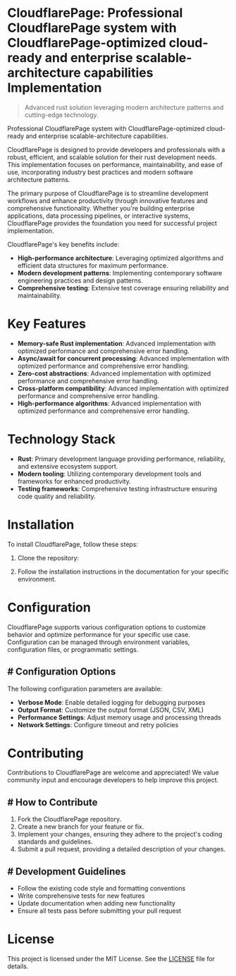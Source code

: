 <!-- fallback_CloudflarePage_20251003231226_98151 -->

# CloudflarePage: Professional CloudflarePage system with CloudflarePage-optimized cloud-ready and enterprise scalable-architecture capabilities Implementation
> Advanced rust solution leveraging modern architecture patterns and cutting-edge technology.

Professional CloudflarePage system with CloudflarePage-optimized cloud-ready and enterprise scalable-architecture capabilities.

CloudflarePage is designed to provide developers and professionals with a robust, efficient, and scalable solution for their rust development needs. This implementation focuses on performance, maintainability, and ease of use, incorporating industry best practices and modern software architecture patterns.

The primary purpose of CloudflarePage is to streamline development workflows and enhance productivity through innovative features and comprehensive functionality. Whether you're building enterprise applications, data processing pipelines, or interactive systems, CloudflarePage provides the foundation you need for successful project implementation.

CloudflarePage's key benefits include:

* **High-performance architecture**: Leveraging optimized algorithms and efficient data structures for maximum performance.
* **Modern development patterns**: Implementing contemporary software engineering practices and design patterns.
* **Comprehensive testing**: Extensive test coverage ensuring reliability and maintainability.

# Key Features

* **Memory-safe Rust implementation**: Advanced implementation with optimized performance and comprehensive error handling.
* **Async/await for concurrent processing**: Advanced implementation with optimized performance and comprehensive error handling.
* **Zero-cost abstractions**: Advanced implementation with optimized performance and comprehensive error handling.
* **Cross-platform compatibility**: Advanced implementation with optimized performance and comprehensive error handling.
* **High-performance algorithms**: Advanced implementation with optimized performance and comprehensive error handling.

# Technology Stack

* **Rust**: Primary development language providing performance, reliability, and extensive ecosystem support.
* **Modern tooling**: Utilizing contemporary development tools and frameworks for enhanced productivity.
* **Testing frameworks**: Comprehensive testing infrastructure ensuring code quality and reliability.

# Installation

To install CloudflarePage, follow these steps:

1. Clone the repository:


2. Follow the installation instructions in the documentation for your specific environment.

# Configuration

CloudflarePage supports various configuration options to customize behavior and optimize performance for your specific use case. Configuration can be managed through environment variables, configuration files, or programmatic settings.

## # Configuration Options

The following configuration parameters are available:

* **Verbose Mode**: Enable detailed logging for debugging purposes
* **Output Format**: Customize the output format (JSON, CSV, XML)
* **Performance Settings**: Adjust memory usage and processing threads
* **Network Settings**: Configure timeout and retry policies

# Contributing

Contributions to CloudflarePage are welcome and appreciated! We value community input and encourage developers to help improve this project.

## # How to Contribute

1. Fork the CloudflarePage repository.
2. Create a new branch for your feature or fix.
3. Implement your changes, ensuring they adhere to the project's coding standards and guidelines.
4. Submit a pull request, providing a detailed description of your changes.

## # Development Guidelines

* Follow the existing code style and formatting conventions
* Write comprehensive tests for new features
* Update documentation when adding new functionality
* Ensure all tests pass before submitting your pull request

# License

This project is licensed under the MIT License. See the [LICENSE](https://github.com/Nurulika/CloudflarePage/blob/main/LICENSE) file for details.
